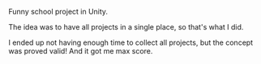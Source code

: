 Funny school project in Unity.

The idea was to have all projects in a single place, so that's what I did.

I ended up not having enough time to collect all projects, but the concept was proved valid! And it got me max score.
